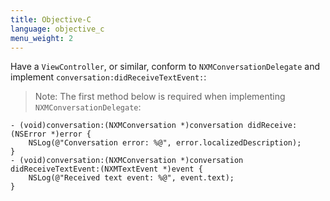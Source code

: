 ```yaml
---
title: Objective-C
language: objective_c
menu_weight: 2
---
```


Have a `ViewController`, or similar, conform to `NXMConversationDelegate` and implement `conversation:didReceiveTextEvent:`:

> Note: The first method below is required when implementing `NXMConversationDelegate`:

```objective_c
- (void)conversation:(NXMConversation *)conversation didReceive:(NSError *)error {
    NSLog(@"Conversation error: %@", error.localizedDescription);
}
- (void)conversation:(NXMConversation *)conversation didReceiveTextEvent:(NXMTextEvent *)event {
    NSLog(@"Received text event: %@", event.text);
}
```
